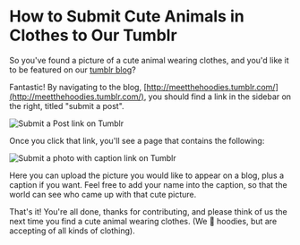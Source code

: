 # How to Submit Cute Animals in Clothes to Our Tumblr

So you've found a picture of a cute animal wearing clothes, and you'd like it
to be featured on our [tumblr blog](http://meetthehoodies.tumblr.com/)?

Fantastic! By navigating to the blog, [http://meetthehoodies.tumblr.com/](http://meetthehoodies.tumblr.com/), you
should find a link in the sidebar on the right, titled "submit a post".

![Submit a Post link on Tumblr](https://raw.githubusercontent.com/hoodiehq/editorial/submit-animals/images/animals1.png)

Once you click that link, you'll see a page that contains the following:

![Submit a photo with caption link on Tumblr](https://raw.githubusercontent.com/hoodiehq/editorial/submit-animals/images/animals2.png)

Here you can upload the picture you would like to appear on a blog, plus a
caption if you want. Feel free to add your name into the caption, so that the
world can see who came up with that cute picture.

That's it! You're all done, thanks for contributing, and please think of us the
next time you find a cute animal wearing clothes. (We :sparkling_heart: hoodies, but
are accepting of all kinds of clothing).
